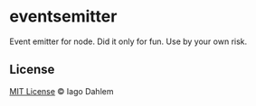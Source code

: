 # eventsemitter

Event emitter for node. Did it only for fun. Use by your own risk.

## License

[MIT License](http://iagodahlem.mit-license.org/) © Iago Dahlem

